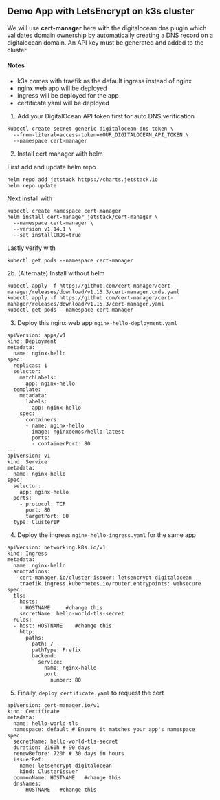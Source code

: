 ## Demo App with LetsEncrypt on k3s cluster

We will use **cert-manager** here with the digitalocean dns plugin which validates domain ownership by automatically creating a DNS record on a digitalocean domain. An API key must be generated and added to the cluster

#### Notes
- k3s comes with traefik as the default ingress instead of nginx
- nginx web app will be deployed
- ingress will be deployed for the app
- certificate yaml will be deployed

1. Add your DigitalOcean API token first for auto DNS verification
```
kubectl create secret generic digitalocean-dns-token \
  --from-literal=access-token=YOUR_DIGITALOCEAN_API_TOKEN \
  --namespace cert-manager
```

2. Install cert manager with helm

First add and update helm repo
```
helm repo add jetstack https://charts.jetstack.io
helm repo update
```

Next install with
```
kubectl create namespace cert-manager
helm install cert-manager jetstack/cert-manager \
  --namespace cert-manager \
  --version v1.14.1 \
  --set installCRDs=true
```

Lastly verify with
```
kubectl get pods --namespace cert-manager
```
2b. (Alternate) Install without helm
```
kubectl apply -f https://github.com/cert-manager/cert-manager/releases/download/v1.15.3/cert-manager.crds.yaml
kubectl apply -f https://github.com/cert-manager/cert-manager/releases/download/v1.15.3/cert-manager.yaml
kubectl get pods --namespace cert-manager
```

3. Deploy this nginx web app `nginx-hello-deployment.yaml`
```
apiVersion: apps/v1
kind: Deployment
metadata:
  name: nginx-hello
spec:
  replicas: 1
  selector:
    matchLabels:
      app: nginx-hello
  template:
    metadata:
      labels:
        app: nginx-hello
    spec:
      containers:
      - name: nginx-hello
        image: nginxdemos/hello:latest
        ports:
        - containerPort: 80
---
apiVersion: v1
kind: Service
metadata:
  name: nginx-hello
spec:
  selector:
    app: nginx-hello
  ports:
    - protocol: TCP
      port: 80
      targetPort: 80
  type: ClusterIP
```

4. Deploy the ingress `nginx-hello-ingress.yaml` for the same app
```
apiVersion: networking.k8s.io/v1
kind: Ingress
metadata:
  name: nginx-hello
  annotations:
    cert-manager.io/cluster-issuer: letsencrypt-digitalocean
    traefik.ingress.kubernetes.io/router.entrypoints: websecure
spec:
  tls:
  - hosts:
    - HOSTNAME     #change this
    secretName: hello-world-tls-secret
  rules:
  - host: HOSTNAME    #change this
    http:
      paths:
      - path: /
        pathType: Prefix
        backend:
          service:
            name: nginx-hello
            port:
              number: 80
```

5. Finally, `deploy certificate.yaml` to request the cert
```
apiVersion: cert-manager.io/v1
kind: Certificate
metadata:
  name: hello-world-tls
  namespace: default # Ensure it matches your app's namespace
spec:
  secretName: hello-world-tls-secret
  duration: 2160h # 90 days
  renewBefore: 720h # 30 days in hours
  issuerRef:
    name: letsencrypt-digitalocean
    kind: ClusterIssuer
  commonName: HOSTNAME   #change this
  dnsNames:
    - HOSTNAME   #change this
```
